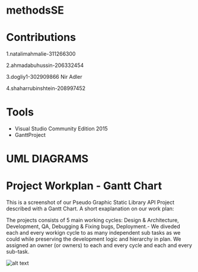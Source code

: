 # methodsSE
# Contributions

1.natalimahmalie-311266300

2.ahmadabuhussin-206332454

3.dogliy1-302909866 Nir Adler

4.shaharrubinshtein-208997452
# Tools
* Visual Studio Community Edition 2015
* GanttProject

# UML DIAGRAMS

# Project Workplan - Gantt Chart
This is a screenshot of our Pseudo Graphic Static Library API Project described with a Gantt Chart.
A short exaplanation on our work plan:

The projects consists of 5 main working cycles: Design & Architecture, Development, QA, Debugging & Fixing bugs, Deployment.- We diveded each and every workign cycle to as many independent sub tasks as we could while preserving the development logic and hierarchy in plan.
We assigned an owner (or owners) to each and every cycle and each and every sub-task.

![alt text](http://https://github.com/nataliemahmalie/methodsSE/blob/master/Pics/WhatsApp%20Image%202019-07-27%20at%2021.06.20.jpeg)
